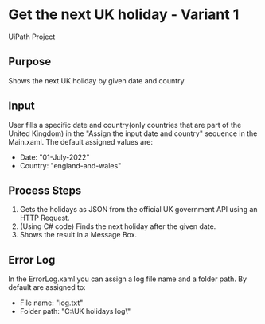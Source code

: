 # Get the next UK holiday - Variant 1
UiPath Project

## Purpose
Shows the next UK holiday by given date and country

## Input
User fills a specific date and country(only countries that are part of the United Kingdom) in the "Assign the input date and country" sequence in the Main.xaml.
  The default assigned values are: 
  * Date: "01-July-2022"
  * Country: "england-and-wales"

## Process Steps
1. Gets the holidays as JSON from the official UK government API using an HTTP Request.
2. (Using C# code) Finds the next holiday after the given date.
3. Shows the result in a Message Box.

## Error Log
In the ErrorLog.xaml you can assign a log file name and a folder path.
By default are assigned to:
* File name: "log.txt"
* Folder path: "C:\UK holidays log\\"
